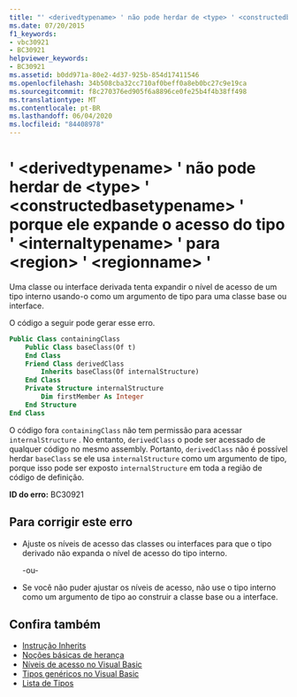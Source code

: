 ```yaml
---
title: "' <derivedtypename> ' não pode herdar de <type> ' <constructedbasetypename> ' porque ele expande o acesso do tipo ' <internaltypename> ' para <region> ' <regionname> '"
ms.date: 07/20/2015
f1_keywords:
- vbc30921
- BC30921
helpviewer_keywords:
- BC30921
ms.assetid: b0dd971a-80e2-4d37-925b-854d17411546
ms.openlocfilehash: 34b508cba32cc710af0beff0a8eb0bc27c9e19ca
ms.sourcegitcommit: f8c270376ed905f6a8896ce0fe25b4f4b38ff498
ms.translationtype: MT
ms.contentlocale: pt-BR
ms.lasthandoff: 06/04/2020
ms.locfileid: "84408978"
---
```

# <a name="derivedtypename-cannot-inherit-from-type-constructedbasetypename-because-it-expands-the-access-of-type-internaltypename-to-region-regionname"></a>' \<derivedtypename> ' não pode herdar de \<type> ' \<constructedbasetypename> ' porque ele expande o acesso do tipo ' \<internaltypename> ' para \<region> ' \<regionname> '
Uma classe ou interface derivada tenta expandir o nível de acesso de um tipo interno usando-o como um argumento de tipo para uma classe base ou interface.  
  
 O código a seguir pode gerar esse erro.  
  
```vb  
Public Class containingClass  
    Public Class baseClass(Of t)  
    End Class  
    Friend Class derivedClass  
        Inherits baseClass(Of internalStructure)  
    End Class  
    Private Structure internalStructure  
        Dim firstMember As Integer  
    End Structure  
End Class  
```  
  
 O código fora `containingClass` não tem permissão para acessar `internalStructure` . No entanto, `derivedClass` o pode ser acessado de qualquer código no mesmo assembly. Portanto, `derivedClass` não é possível herdar `baseClass` se ele usa `internalStructure` como um argumento de tipo, porque isso pode ser exposto `internalStructure` em toda a região de código de definição.  
  
 **ID do erro:** BC30921  
  
## <a name="to-correct-this-error"></a>Para corrigir este erro  
  
- Ajuste os níveis de acesso das classes ou interfaces para que o tipo derivado não expanda o nível de acesso do tipo interno.  
  
     -ou-  
  
- Se você não puder ajustar os níveis de acesso, não use o tipo interno como um argumento de tipo ao construir a classe base ou a interface.  
  
## <a name="see-also"></a>Confira também

- [Instrução Inherits](../language-reference/statements/inherits-statement.md)
- [Noções básicas de herança](../programming-guide/language-features/objects-and-classes/inheritance-basics.md)
- [Níveis de acesso no Visual Basic](../programming-guide/language-features/declared-elements/access-levels.md)
- [Tipos genéricos no Visual Basic](../programming-guide/language-features/data-types/generic-types.md)
- [Lista de Tipos](../language-reference/statements/type-list.md)
